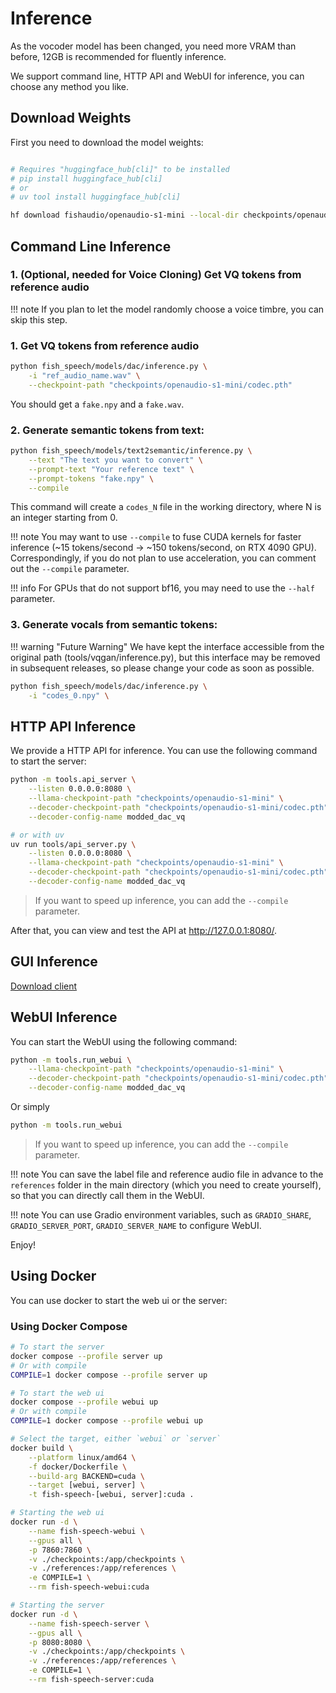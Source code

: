 # Inference

As the vocoder model has been changed, you need more VRAM than before, 12GB is recommended for fluently inference.

We support command line, HTTP API and WebUI for inference, you can choose any method you like.

## Download Weights

First you need to download the model weights:

```bash

# Requires "huggingface_hub[cli]" to be installed
# pip install huggingface_hub[cli]
# or 
# uv tool install huggingface_hub[cli]

hf download fishaudio/openaudio-s1-mini --local-dir checkpoints/openaudio-s1-mini
```

## Command Line Inference

### 1. (Optional, needed for Voice Cloning) Get VQ tokens from reference audio

!!! note
    If you plan to let the model randomly choose a voice timbre, you can skip this step.

### 1. Get VQ tokens from reference audio

```bash
python fish_speech/models/dac/inference.py \
    -i "ref_audio_name.wav" \
    --checkpoint-path "checkpoints/openaudio-s1-mini/codec.pth"
```

You should get a `fake.npy` and a `fake.wav`.

### 2. Generate semantic tokens from text:

```bash
python fish_speech/models/text2semantic/inference.py \
    --text "The text you want to convert" \
    --prompt-text "Your reference text" \
    --prompt-tokens "fake.npy" \
    --compile
```

This command will create a `codes_N` file in the working directory, where N is an integer starting from 0.

!!! note
    You may want to use `--compile` to fuse CUDA kernels for faster inference (~15 tokens/second -> ~150 tokens/second, on RTX 4090 GPU).
    Correspondingly, if you do not plan to use acceleration, you can comment out the `--compile` parameter.

!!! info
    For GPUs that do not support bf16, you may need to use the `--half` parameter.

### 3. Generate vocals from semantic tokens:

!!! warning "Future Warning"
    We have kept the interface accessible from the original path (tools/vqgan/inference.py), but this interface may be removed in subsequent releases, so please change your code as soon as possible.

```bash
python fish_speech/models/dac/inference.py \
    -i "codes_0.npy" \
```

## HTTP API Inference

We provide a HTTP API for inference. You can use the following command to start the server:

```bash
python -m tools.api_server \
    --listen 0.0.0.0:8080 \
    --llama-checkpoint-path "checkpoints/openaudio-s1-mini" \
    --decoder-checkpoint-path "checkpoints/openaudio-s1-mini/codec.pth" \
    --decoder-config-name modded_dac_vq

# or with uv
uv run tools/api_server.py \
    --listen 0.0.0.0:8080 \
    --llama-checkpoint-path "checkpoints/openaudio-s1-mini" \
    --decoder-checkpoint-path "checkpoints/openaudio-s1-mini/codec.pth" \
    --decoder-config-name modded_dac_vq
```

> If you want to speed up inference, you can add the `--compile` parameter.

After that, you can view and test the API at http://127.0.0.1:8080/.

## GUI Inference 
[Download client](https://github.com/AnyaCoder/fish-speech-gui/releases)

## WebUI Inference

You can start the WebUI using the following command:

```bash
python -m tools.run_webui \
    --llama-checkpoint-path "checkpoints/openaudio-s1-mini" \
    --decoder-checkpoint-path "checkpoints/openaudio-s1-mini/codec.pth" \
    --decoder-config-name modded_dac_vq
```

Or simply

```bash
python -m tools.run_webui
```
> If you want to speed up inference, you can add the `--compile` parameter.


!!! note
    You can save the label file and reference audio file in advance to the `references` folder in the main directory (which you need to create yourself), so that you can directly call them in the WebUI.

!!! note
    You can use Gradio environment variables, such as `GRADIO_SHARE`, `GRADIO_SERVER_PORT`, `GRADIO_SERVER_NAME` to configure WebUI.

Enjoy!


## Using Docker
You can use docker to start the web ui or the server:

### Using Docker Compose
```bash
# To start the server
docker compose --profile server up
# Or with compile
COMPILE=1 docker compose --profile server up

# To start the web ui
docker compose --profile webui up
# Or with compile
COMPILE=1 docker compose --profile webui up
```

```bash
# Select the target, either `webui` or `server`
docker build \
    --platform linux/amd64 \
    -f docker/Dockerfile \
    --build-arg BACKEND=cuda \
    --target [webui, server] \
    -t fish-speech-[webui, server]:cuda .

# Starting the web ui
docker run -d \
    --name fish-speech-webui \
    --gpus all \
    -p 7860:7860 \
    -v ./checkpoints:/app/checkpoints \
    -v ./references:/app/references \
    -e COMPILE=1 \
    --rm fish-speech-webui:cuda

# Starting the server
docker run -d \
    --name fish-speech-server \
    --gpus all \
    -p 8080:8080 \
    -v ./checkpoints:/app/checkpoints \
    -v ./references:/app/references \
    -e COMPILE=1 \
    --rm fish-speech-server:cuda
```
